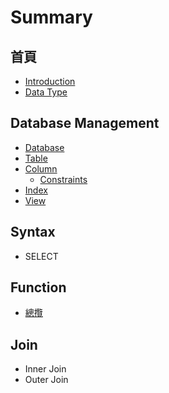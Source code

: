 # Summary

## 首頁

* [Introduction](README.md)
* [Data Type](data-type.md)

## Database Management

* [Database](database-management/database.md)
* [Table](database-management/table.md)
* [Column](database-management/column.md)
  * [Constraints](database-management/column/attribute.md)
* [Index](database-management/index.md)
* [View](database-management/view.md)

## Syntax

* SELECT

## Function

* [總攬](function/zong-lan.md)

## Join

* Inner Join
* Outer Join

